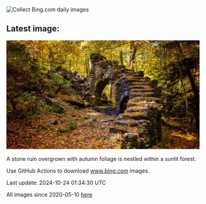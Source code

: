 ![Collect Bing.com daily images](https://github.com/counter2015/bing-daily-images/workflows/Collect%20Bing.com%20daily%20images/badge.svg)
## Latest image:
![](images/MadameSherriCastle.jpg)

A stone ruin overgrown with autumn foliage is nestled within a sunlit forest.

Use GitHub Actions to download www.bing.com images.

Last update: 2024-10-24 01:34:30 UTC

All images since 2020-05-10 [here](https://github.com/counter2015/bing-daily-images/tree/master/images)

